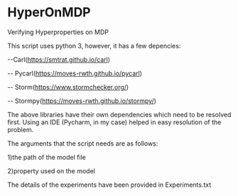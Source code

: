 # HyperOnMDP
Verifying Hyperproperties on MDP

This script uses python 3, however, it has a few depencies:

--Carl(https://smtrat.github.io/carl)

-- Pycarl(https://moves-rwth.github.io/pycarl)

-- Storm(https://www.stormchecker.org/)

-- Stormpy(https://moves-rwth.github.io/stormpy/)

The above libraries have their own dependencies which need to be resolved first. Using an IDE (Pycharm, in my case) helped in easy resolution of the problem.

The arguments that the script needs are as follows:

1)the path of the model file

2)property used on the model

The details of the experiments have been provided in Experiments.txt
